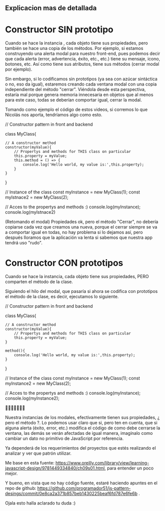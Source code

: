 ## Explicacion mas de detallada
# Constructor SIN prototipo

Cuando se hace la instancia , cada objeto tiene sus propiedades, pero también se hace una copia de los métodos. Por ejemplo, si estamos construyendo una alerta modal para nuestro front-end, pues podemos decir que cada alerta (error, advertencia, éxito, etc., etc.) tiene su mensaje, icono, botones, etc. Así como tiene sus atributos, tiene sus métodos (cerrar modal por ejemplo).

Sin embargo, si lo codificamos sin prototipos (ya sea con azúcar sintáctica o no, eso da igual), estaremos creando cada ventana modal con una copia independiente del método "cerrar". Viéndola desde esta perspectiva, estaría mal porque genera memoria innecesaria en objetos que al menos para este caso, todas se deberían comportar igual, cerrar la modal.

Tomando como ejemplo el código de estos videos, si corremos lo que Nicolás nos aporta, tendríamos algo como esto.

// Constructor pattern in front and backend
 
class MyClass{
 
    // A constructor method
    constructor(myValue){
        // Propertys and methods for THIS class on particular
        this.property = myValue;
        this.method = () => {
            console.log('Hello world, my value is:',this.property);
        }
    }
}
 
// Instance of the class
const myInstance = new MyClass(1);
const myIstnace2 = new MyClass(2);
 
// Acces to the propertys and methods :)
console.log(myInstance);
console.log(myIstnace2)

(Retomando el modal) Propiedades ok, pero el método "Cerrar", no debería copiarse cada vez que creamos una nueva, porque el cerrar siempre se va a comportar igual en todas, no hay problema si lo dejamos así, pero después lloramos que la aplicación va lenta si sabemos que nuestra app tendrá uso "rudo".



# Constructor CON prototipos

Cuando se hace la instancia, cada objeto tiene sus propiedades, PERO comparten el método de la clase.

Siguiendo el hilo del modal, que pasaría si ahora se codifica con prototipos el método de la clase, es decir, ejecutamos lo siguiente.

 // Constructor pattern in front and backend
 
class MyClass{
 
    // A constructor method
    constructor(myValue){
        // Propertys and methods for THIS class on particular
        this.property = myValue;
    }
 
    method(){
        console.log('Hello world, my value is:',this.property);
    }
}
 
// Instance of the class
const myInstance = new MyClass(1);
const myInstance2 = new MyClass(2);
 
// Acces to the propertys and methods :)
console.log(myInstance);
console.log(myInstance2);

🤯🤯🤯🤯🤯🤯🤯

Nuestra instancias de los modales, efectivamente tienen sus propiedades, ¿ pero el método ?. Lo podemos usar claro que si, pero ten en cuenta, que si alguna alerta (éxito, error, etc.) modifica el código de como debe cerrarse la ventana, las demás se verán afectadas de igual manera, imagínalo como cambiar un dato no primitivo de JavaScript por referencia.



Ya dependerá de los requerimientos del proyectos que estés realizando el analizar y ver que patrón utilizar.

Me base en esta fuente: https://www.oreilly.com/library/view/learning-javascript-design/9781449334840/ch09s01.html, para entender un poco mejor.

Y bueno, en vista que no hay código fuente, estaré haciendo apuntes en el repo de github: https://github.com/programador51/js-pattern-desings/commit/0e8ca2a371b857beb1430225beaf6fd787e6fe6b .

Ojala esto halla aclarado tu duda :)